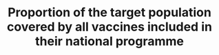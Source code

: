 ---
source_notes: null
published: true  

title: >-
  Proportion  of  the  target  population  covered  by  all  vaccines  included  in  their  national  programme
permalink: /3-b-1/
sdg_goal: 3
layout: indicator
indicator: 3.b.1
indicator_variable: null
graph: null
graph_type_description: null
graph_status_notes: unk
variable_description: null
variable_notes: null
un_designated_tier: '2'
un_custodial_agency: "WHO,  UNICEF"
target_id: 3.b
has_metadata: true
goal_meta_link: 'http://unstats.un.org/sdgs/files/metadata-compilation/Metadata-Goal-3.pdf'
goal_meta_link_page: 37
indicator_name: >-
  Proportion  of  the  target  population  covered  by  all  vaccines  included  in  their  national  programme
target: >-
  Support  the  research  and  development  of  vaccines  and  medicines  for  the  communicable  and  non-communicable  diseases  that  primarily  affect  developing  countries,  provide  access  to  affordable  essential  medicines  and  vaccines,  in  accordance  with  the  Doha  Declaration  on  the  TRIPS  Agreement  and  Public  Health,  which  affirms  the  right  of  developing  countries  to  use  to  the  full  the  provisions  in  the  Agreement  on  TradeRelated  Aspects  of  Intellectual  Property  Rights  regarding  flexibilities  to  protect  public  health,  and,  in  particular,  provide  access  to  medicines  for  all.
indicator_definition: >-
  Percentage  of  health  facilities  with  essential  medicines  and  life_saving  commodities
method_of_computation: >-
  Number  of  facilities  with  essential  medicines  in  stock  /  Total  number  of  health  facilities  Method  of  measurement  Stock  out  data  may  also  refer  to  specific  time  period  (1  month,  3  months).  Data  on  the  availability  of  a  specific  list  of  medicines  are  collected  from  a  survey  of  a  sample  of  facilities.  Availability  is  reported  as  the  percentage  of  medicine  outlets  where  a  particular  medicine  was  found  on  the  day  of  the  survey.  Health  facility  reports  may  also  include  stockouts  indicators  but  require  regular  independent  verification.
source_title: null
---